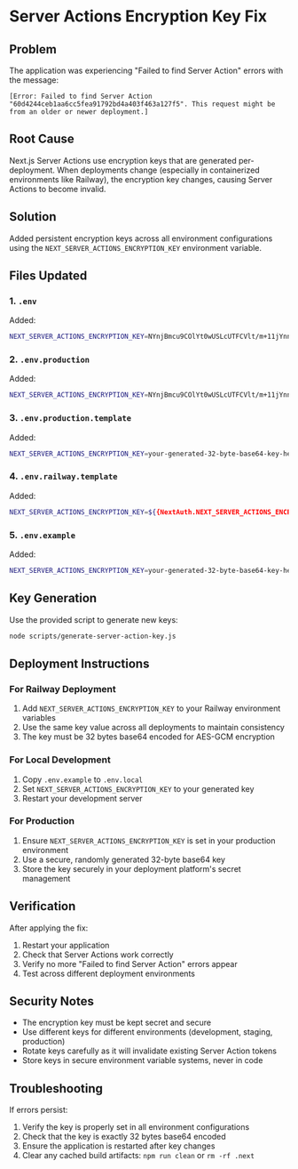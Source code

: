 # Server Actions Encryption Key Fix

## Problem
The application was experiencing "Failed to find Server Action" errors with the message:
```
[Error: Failed to find Server Action "60d4244ceb1aa6cc5fea91792bd4a403f463a127f5". This request might be from an older or newer deployment.]
```

## Root Cause
Next.js Server Actions use encryption keys that are generated per-deployment. When deployments change (especially in containerized environments like Railway), the encryption key changes, causing Server Actions to become invalid.

## Solution
Added persistent encryption keys across all environment configurations using the `NEXT_SERVER_ACTIONS_ENCRYPTION_KEY` environment variable.

## Files Updated

### 1. `.env`
Added:
```bash
NEXT_SERVER_ACTIONS_ENCRYPTION_KEY=NYnjBmcu9COlYt0wUSLcUTFCVlt/m+11jYnnqxNfIn4=
```

### 2. `.env.production`
Added:
```bash
NEXT_SERVER_ACTIONS_ENCRYPTION_KEY=NYnjBmcu9COlYt0wUSLcUTFCVlt/m+11jYnnqxNfIn4=
```

### 3. `.env.production.template`
Added:
```bash
NEXT_SERVER_ACTIONS_ENCRYPTION_KEY=your-generated-32-byte-base64-key-here
```

### 4. `.env.railway.template`
Added:
```bash
NEXT_SERVER_ACTIONS_ENCRYPTION_KEY=${{NextAuth.NEXT_SERVER_ACTIONS_ENCRYPTION_KEY}}
```

### 5. `.env.example`
Added:
```bash
NEXT_SERVER_ACTIONS_ENCRYPTION_KEY=your-generated-32-byte-base64-key-here
```

## Key Generation
Use the provided script to generate new keys:
```bash
node scripts/generate-server-action-key.js
```

## Deployment Instructions

### For Railway Deployment
1. Add `NEXT_SERVER_ACTIONS_ENCRYPTION_KEY` to your Railway environment variables
2. Use the same key value across all deployments to maintain consistency
3. The key must be 32 bytes base64 encoded for AES-GCM encryption

### For Local Development
1. Copy `.env.example` to `.env.local`
2. Set `NEXT_SERVER_ACTIONS_ENCRYPTION_KEY` to your generated key
3. Restart your development server

### For Production
1. Ensure `NEXT_SERVER_ACTIONS_ENCRYPTION_KEY` is set in your production environment
2. Use a secure, randomly generated 32-byte base64 key
3. Store the key securely in your deployment platform's secret management

## Verification
After applying the fix:
1. Restart your application
2. Check that Server Actions work correctly
3. Verify no more "Failed to find Server Action" errors appear
4. Test across different deployment environments

## Security Notes
- The encryption key must be kept secret and secure
- Use different keys for different environments (development, staging, production)
- Rotate keys carefully as it will invalidate existing Server Action tokens
- Store keys in secure environment variable systems, never in code

## Troubleshooting
If errors persist:
1. Verify the key is properly set in all environment configurations
2. Check that the key is exactly 32 bytes base64 encoded
3. Ensure the application is restarted after key changes
4. Clear any cached build artifacts: `npm run clean` or `rm -rf .next`